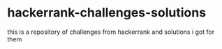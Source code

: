 # hackerrank-challenges-solutions
this is a repository of challenges from hackerrank and solutions i got for them
